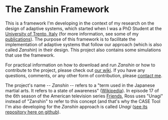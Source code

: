 The Zanshin Framework
=====================

This is a framework I'm developing in the context of my research on the design of adaptive systems, which started when I was a PhD Student at the [University of Trento, Italy](http://ict.unitn.it/) (for more information, see some of my [publications](http://disi.unitn.it/~vitorsouza/academia/)). The purpose of this framework is to facilitate the implementation of adaptive systems that follow our approach (which is also called _Zanshin_) in their design. This project also contains some simulations that use the framework.

For practical information on how to download and run _Zanshin_ or how to contribute to the project, please check out [our wiki](https://github.com/sefms-disi-unitn/Zanshin/wiki). If you have any questions, comments, or any other form of contribution, please [contact me](http://disi.unitn.it/~vitorsouza/).

The project's name -- _Zanshin_ -- refers to a "term used in the Japanese martial arts. It refers to a state of awareness" ([Wikipedia](http://en.wikipedia.org/wiki/Zanshin)). In episode 17 of the 6th season of the American television series [Friends](http://en.wikipedia.org/wiki/Friends), Ross uses "Unagi" instead of "Zanshin" to refer to this concept (and that's why the CASE Tool I'm also developing for the _Zanshin_ approach is called _Unagi_ ([see its repository here on github](https://github.com/sefms-disi-unitn/Unagi)).

